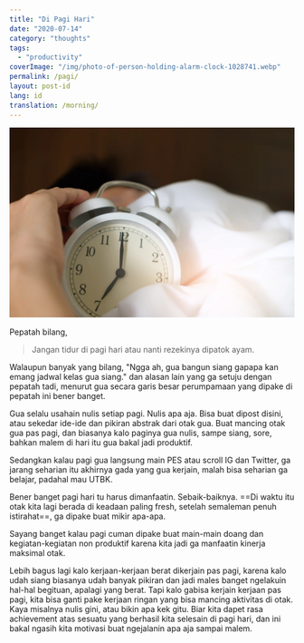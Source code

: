 ```yaml
---
title: "Di Pagi Hari"
date: "2020-07-14"
category: "thoughts"
tags:
  - "productivity"
coverImage: "/img/photo-of-person-holding-alarm-clock-1028741.webp"
permalink: /pagi/
layout: post-id
lang: id
translation: /morning/
---
```


![](/img/photo-of-person-holding-alarm-clock-1028741.webp)

Pepatah bilang,

> Jangan tidur di pagi hari atau nanti rezekinya dipatok ayam.

Walaupun banyak yang bilang, "Ngga ah, gua bangun siang gapapa kan emang jadwal kelas gua siang." dan alasan lain yang ga setuju dengan pepatah tadi, menurut gua secara garis besar perumpamaan yang dipake di pepatah ini bener banget.

Gua selalu usahain nulis setiap pagi. Nulis apa aja. Bisa buat dipost disini, atau sekedar ide-ide dan pikiran abstrak dari otak gua. Buat mancing otak gua pas pagi, dan biasanya kalo paginya gua nulis, sampe siang, sore, bahkan malem di hari itu gua bakal jadi produktif.

Sedangkan kalau pagi gua langsung main PES atau scroll IG dan Twitter, ga jarang seharian itu akhirnya gada yang gua kerjain, malah bisa seharian ga belajar, padahal mau UTBK.

Bener banget pagi hari tu harus dimanfaatin. Sebaik-baiknya. ==Di waktu itu otak kita lagi berada di keadaan paling fresh, setelah semaleman penuh istirahat==, ga dipake buat mikir apa-apa.

Sayang banget kalau pagi cuman dipake buat main-main doang dan kegiatan-kegiatan non produktif karena kita jadi ga manfaatin kinerja maksimal otak.

Lebih bagus lagi kalo kerjaan-kerjaan berat dikerjain pas pagi, karena kalo udah siang biasanya udah banyak pikiran dan jadi males banget ngelakuin hal-hal begituan, apalagi yang berat. Tapi kalo gabisa kerjain kerjaan pas pagi, kita bisa ganti pake kerjaan ringan yang bisa mancing aktivitas di otak. Kaya misalnya nulis gini, atau bikin apa kek gitu. Biar kita dapet rasa achievement atas sesuatu yang berhasil kita selesain di pagi hari, dan ini bakal ngasih kita motivasi buat ngejalanin apa aja sampai malem.
